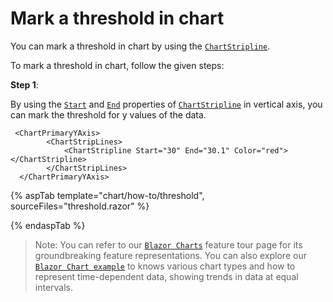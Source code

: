 <!-- markdownlint-disable MD036 -->

# Mark a threshold in chart

You can mark a threshold in chart by using the [`ChartStripline`](https://help.syncfusion.com/cr/blazor/Syncfusion.Blazor.Charts.AxisModel.html#Syncfusion_Blazor_Charts_AxisModel_StripLines).

To mark a threshold in chart, follow the given steps:

**Step 1**:

By using the [`Start`](https://help.syncfusion.com/cr/blazor/Syncfusion.Blazor.Charts.ChartCommonStripLines.html#Syncfusion_Blazor_Charts_ChartCommonStripLines_Start) and [`End`](https://help.syncfusion.com/cr/blazor/Syncfusion.Blazor.Charts.ChartCommonStripLines.html#Syncfusion_Blazor_Charts_ChartCommonStripLines_End) properties of [`ChartStripline`](https://help.syncfusion.com/cr/blazor/Syncfusion.Blazor.Charts.AxisModel.html#Syncfusion_Blazor_Charts_AxisModel_StripLines) in vertical axis, you can mark the threshold
for y values of the data.

```razor
 <ChartPrimaryYAxis>
        <ChartStripLines>
            <ChartStripline Start="30" End="30.1" Color="red"></ChartStripline>
        </ChartStripLines>
  </ChartPrimaryYAxis>

  ```

{% aspTab template="chart/how-to/threshold", sourceFiles="threshold.razor" %}

{% endaspTab %}

> Note: You can refer to our [`Blazor Charts`](https://www.syncfusion.com/blazor-components/blazor-charts) feature tour page for its groundbreaking feature representations. You can also explore our [`Blazor Chart example`](https://blazor.syncfusion.com/demos/chart/line?theme=bootstrap4) to knows various chart types and how to represent time-dependent data, showing trends in data at equal intervals.